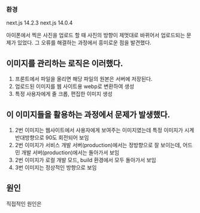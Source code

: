 ### 환경
next.js 14.2.3
next.js 14.0.4

아이폰에서 찍은 사진을 업로드 할 때 사진의 방향이 제멋대로 바뀌어서 업로드되는 문제가 있었다. 그 오류를 해결하는 과정에서 흥미로운 점을 발견했다.

## 이미지를 관리하는 로직은 이러했다. 
1. 프론트에서 파일을 올리면 해당 파일의 원본은 서버에 저장된다.
2. 업로드된 이미지를 웹 사이트용 webp로 변환하여 생성
3. 특정 사용자에게 줄 크롭, 편집한 이미지 생성

## 이 이미지들을 활용하는 과정에서 문제가 발생했다. 
1. 2번 이미지는 웹사이트에서 사용자에게 보여주는 이미지였는데 특정 이미지가 시계 반대방향으로 90도 회전되어 보임
2. 2번 이미지가 서비스 개발 서버(production)에서는 정방향으로 잘 보이는데, 어드민 개발 서버(production)에서는 돌아가서 보임
3. 2번 이미지가 로컬 개발 모드, build 환경에서 모두 돌아가서 보임
4. 3번 이미지는 정상적인 방향으로 보임

## 원인 
직접적인 원인은 

